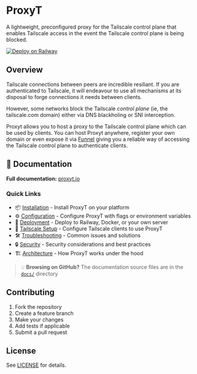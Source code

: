 # ProxyT

A lightweight, preconfigured proxy for the Tailscale control plane that enables Tailscale access in the event the Tailscale control plane is being blocked.


[![Deploy on Railway](https://railway.com/button.svg)](https://railway.app/template/proxyt?referralCode=ftkvtR)

## Overview

Tailscale connections between peers are incredible resiliant. If you are authenticated to Tailscale, it will endeavour to use all mechanisms at its disposal to forge connections it needs between clients.

However, some networks block the Tailscale _control plane_ (ie, the tailscale.com domain) either via DNS blackholing or SNI interception.

Proxyt allows you to host a proxy to the Tailscale control plane which can be used by clients. You can host Proxyt anywhere, register your own domain or even expose it via [Funnel](https://tailscale.com/kb/1223/funnel) giving you a reliable way of accessing the Tailscale control plane to authenticate clients.

## 📖 Documentation

**Full documentation:** [proxyt.io](https://proxyt.io)

### Quick Links

- 📦 [Installation](https://proxyt.io/#/installation) - Install ProxyT on your platform
- ⚙️ [Configuration](https://proxyt.io/#/configuration) - Configure ProxyT with flags or environment variables
- 🚀 [Deployment](https://proxyt.io/#/deployment) - Deploy to Railway, Docker, or your own server
- 🔧 [Tailscale Setup](https://proxyt.io/#/clients) - Configure Tailscale clients to use ProxyT
- 🛠️ [Troubleshooting](https://proxyt.io/#/troubleshooting) - Common issues and solutions
- 🔒 [Security](https://proxyt.io/#/security) - Security considerations and best practices
- 🏗️ [Architecture](https://proxyt.io/#/architecture) - How ProxyT works under the hood

> 💡 **Browsing on GitHub?** The documentation source files are in the [`docs/`](./docs) directory

## Contributing

1. Fork the repository
2. Create a feature branch
3. Make your changes
4. Add tests if applicable
5. Submit a pull request

## License

See [LICENSE](LICENSE) for details.

